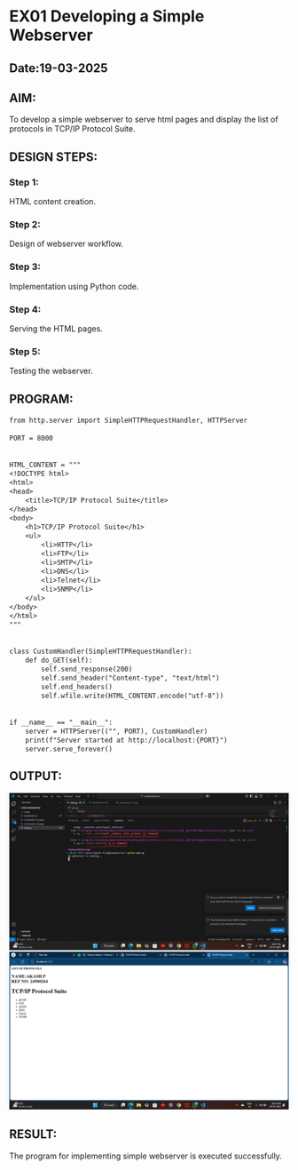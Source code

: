 # EX01 Developing a Simple Webserver
## Date:19-03-2025

## AIM:
To develop a simple webserver to serve html pages and display the list of protocols in TCP/IP Protocol Suite.


## DESIGN STEPS:
### Step 1: 
HTML content creation.

### Step 2:
Design of webserver workflow.

### Step 3:
Implementation using Python code.

### Step 4:
Serving the HTML pages.

### Step 5:
Testing the webserver.

## PROGRAM:
```
from http.server import SimpleHTTPRequestHandler, HTTPServer

PORT = 8000


HTML_CONTENT = """
<!DOCTYPE html>
<html>
<head>
    <title>TCP/IP Protocol Suite</title>
</head>
<body>
    <h1>TCP/IP Protocol Suite</h1>
    <ul>
        <li>HTTP</li>
        <li>FTP</li>
        <li>SMTP</li>
        <li>DNS</li>
        <li>Telnet</li>
        <li>SNMP</li>
    </ul>
</body>
</html>
"""


class CustomHandler(SimpleHTTPRequestHandler):
    def do_GET(self):
        self.send_response(200)
        self.send_header("Content-type", "text/html")
        self.end_headers()
        self.wfile.write(HTML_CONTENT.encode("utf-8"))


if __name__ == "__main__":
    server = HTTPServer(("", PORT), CustomHandler)
    print(f"Server started at http://localhost:{PORT}")
    server.serve_forever()
```


## OUTPUT:
![alt text](<Screenshot (5).png>)
![alt text](<Screenshot (4).png>)



## RESULT:
The program for implementing simple webserver is executed successfully.
